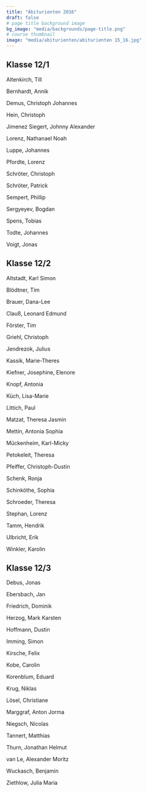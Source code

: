 ```yaml
---
title: "Abiturienten 2016"
draft: false
# page title background image
bg_image: "media/backgrounds/page-title.png"
# course thumbnail
image: "media/abiturienten/abiturienten 15_16.jpg"
---
```


## Klasse 12/1

Altenkirch, Till

Bernhardt, Annik

Demus, Christoph Johannes

Hein, Christoph

Jimenez Siegert, Johnny Alexander

Lorenz, Nathanael Noah

Luppe, Johannes

Pfordte, Lorenz

Schröter, Christoph

Schröter, Patrick

Sempert, Phillip

Sergyeyev, Bogdan

Spens, Tobias

Todte, Johannes

Voigt, Jonas

## Klasse 12/2

Altstadt, Karl Simon

Blödtner, Tim

Brauer, Dana-Lee

Clauß, Leonard Edmund

Förster, Tim

Griehl, Christoph

Jendrezok, Julius

Kassik, Marie-Theres

Kiefner, Josephine, Elenore

Knopf, Antonia

Küch, Lisa-Marie

Littich, Paul

Matzat, Theresa Jasmin

Mettin, Antonia Sophia

Mückenheim, Karl-Micky

Petokeleit, Theresa

Pfeiffer, Christoph-Dustin

Schenk, Ronja

Schinköthe, Sophia

Schroeder, Theresa

Stephan, Lorenz

Tamm, Hendrik

Ulbricht, Erik

Winkler, Karolin

## Klasse 12/3

Debus, Jonas

Ebersbach, Jan

Friedrich, Dominik

Herzog, Mark Karsten

Hoffmann, Dustin

Imming, Simon

Kirsche, Felix

Kobe, Carolin

Korenblum, Eduard

Krug, Niklas

Lösel, Christiane

Marggraf, Anton Jorma

Niegsch, Nicolas

Tannert, Matthias

Thurn, Jonathan Helmut

van Le, Alexander Moritz

Wuckasch, Benjamin

Ziethlow, Julia Maria
